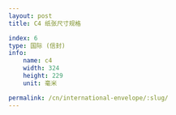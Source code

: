 ```yaml
---
layout: post
title: C4 纸张尺寸规格

index: 6
type: 国际 (信封)
info:
    name: c4
    width: 324
    height: 229
    unit: 毫米

permalink: /cn/international-envelope/:slug/
---
```



